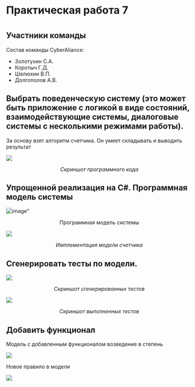 <h1>Практическая работа 7<h1>
<h2>Участники команды</h2>
<p>Состав команды CyberAliance: </p>
<ul>
  <li>Золотухин С.А.</li>
  <li>Коротыч Г.Д.</li>
  <li>Шелюхин В.П.</li>
  <li>Долгополов А.В.</li>
</ul>
<h2>Выбрать поведенческую систему (это может быть приложение с
логикой в виде состояний, взаимодействующие системы,
диалоговые системы с несколькими режимами работы).</h2>
<p>За основу взят алгоритм счетчика. Он умеет складывать и выводить результат</p>

<p><img src='https://sun9-26.userapi.com/impg/Unghf5iyOYtj1j7UDRbMA25FJZ21ddXxRpUlZg/ERSgtwKkr_4.jpg?size=835x598&quality=96&sign=1bd64767485fe1f63f1ee3cfed1e54f9&type=album'></p>
<p align="center"><i>Скриншот программного кода</i></p>

<h2>Упрощенной реализация на С#. Программная модель системы</h2>
  
 ![image](https://user-images.githubusercontent.com/40149230/144032087-93fbc83f-5cfc-4ab0-bb53-8d50cded5e91.png)"
  <p align="center">Программная модель системы</p>
  
<p><img src="https://sun9-14.userapi.com/impg/oHxFlJDA9i-yrgLDvfEVjaguYPJfg4CyM6iVJQ/lXTFllCbuCM.jpg?size=432x432&quality=96&sign=da8c8923115b26e39a5cd607d4417f1c&type=album"></p>
 <p align="center"><i>Имплементация модели счетчика</i></p>

<h2>Сгенерировать тесты по модели.</h2>
<p><img src="https://sun9-76.userapi.com/impg/pr0JH1FmSnSGKMQVe7_E0zZ5BQx0YmUXbC5kuw/f4_j6_1kpkw.jpg?size=816x813&quality=96&sign=ae934362893466d5bed33c1558b94a2c&type=album"></p>
  <p align="center"><i>Скриншот сгенерированных тестов</i></p>

<p><img src="https://sun9-11.userapi.com/impg/Q5J741L4Tx4Zrf7imxfb2F7IPORRMgDB1H_SFQ/LhsAS95aKjA.jpg?size=392x833&quality=96&sign=87e439384e0739c5ffa6c542b03aff36&type=album"></p>
  <p align="center"><i>Скриншот выполненных тестов</i></p>

<h2>Добавить функционал</h2>
  <p>Модель с добавленным функционалом возведение в степень</p>
  <p><img src="https://sun9-13.userapi.com/impg/7w6NHVFK63sPMdEq2nmzibKvGfwpkWTfzDKwEQ/ijgcfLWJg0g.jpg?size=372x160&quality=96&sign=de8574d3f6e6a2208598d553123b0acc&type=album"></p>
  <p>Новое правило в модели</p>
  <p><img src="https://sun9-72.userapi.com/impg/RU1pIVYycdQ2RIWpptuZ-zhg0PScugDlcf5QDQ/kYdyIrxyzQg.jpg?size=482x157&quality=96&sign=f879b337e1747ce14cd1fd7e6adc60f7&type=album"></p>
